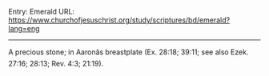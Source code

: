 Entry: Emerald
URL: https://www.churchofjesuschrist.org/study/scriptures/bd/emerald?lang=eng

---

A precious stone; in Aaronâs breastplate (Ex. 28:18; 39:11; see also Ezek. 27:16; 28:13; Rev. 4:3; 21:19).
